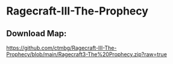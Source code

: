 # Ragecraft-III-The-Prophecy


## Download Map:
https://github.com/ctmbg/Ragecraft-III-The-Prophecy/blob/main/Ragecraft3-The%20Prophecy.zip?raw=true
